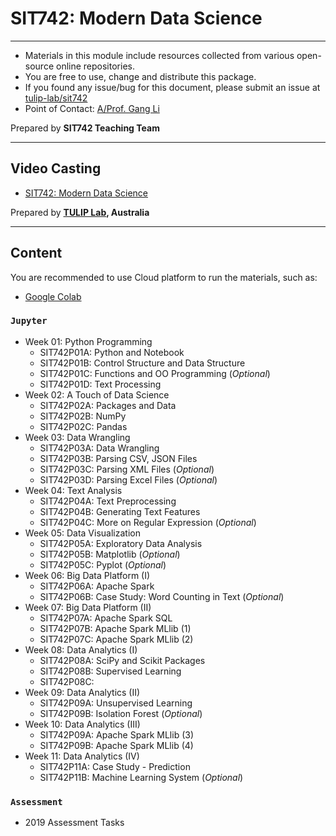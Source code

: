 # SIT742: Modern Data Science 

---
- Materials in this module include resources collected from various open-source online repositories.
- You are free to use, change and distribute this package.
- If you found any issue/bug for this document, please submit an issue at [tulip-lab/sit742](https://github.com/tulip-lab/sit742/issues)
- Point of Contact: [A/Prof. Gang Li](https://github.com/tuliplab)

Prepared by **SIT742 Teaching Team**

---

## Video Casting

- [SIT742: Modern Data Science](https://www.youtube.com/channel/UCa4FyLtoc_2cNFOVT6bSMLQ)  

Prepared by **[TULIP Lab](http://www.tulip.org.au), Australia**

---

## Content

You are recommended to use Cloud platform to run the materials, such as:

- [Google Colab](http://colab.research.google.com)

### `Jupyter`

* Week 01: Python Programming
  * SIT742P01A: Python and Notebook
  * SIT742P01B: Control Structure and Data Structure
  * SIT742P01C: Functions and OO Programming  (*Optional*)
  * SIT742P01D: Text Processing
* Week 02: A Touch of Data Science
  * SIT742P02A: Packages and Data
  * SIT742P02B: NumPy
  * SIT742P02C: Pandas
* Week 03: Data Wrangling
  * SIT742P03A: Data Wrangling
  * SIT742P03B: Parsing CSV, JSON Files
  * SIT742P03C: Parsing XML Files  (*Optional*)
  * SIT742P03D: Parsing Excel Files  (*Optional*)
* Week 04: Text Analysis
  * SIT742P04A: Text Preprocessing
  * SIT742P04B: Generating Text Features 
  * SIT742P04C: More on Regular Expression  (*Optional*)
* Week 05: Data Visualization
  * SIT742P05A: Exploratory Data Analysis
  * SIT742P05B: Matplotlib  (*Optional*)
  * SIT742P05C: Pyplot  (*Optional*)
* Week 06: Big Data Platform (I)
  * SIT742P06A: Apache Spark
  * SIT742P06B: Case Study: Word Counting in Text  (*Optional*)
* Week 07: Big Data Platform (II)
  * SIT742P07A: Apache Spark SQL
  * SIT742P07B: Apache Spark MLlib (1)
  * SIT742P07C: Apache Spark MLlib (2)
* Week 08: Data Analytics (I)
  * SIT742P08A: SciPy and Scikit Packages
  * SIT742P08B: Supervised Learning
  * SIT742P08C: 
* Week 09: Data Analytics (II)
  * SIT742P09A: Unsupervised Learning
  * SIT742P09B: Isolation Forest  (*Optional*)
* Week 10: Data Analytics (III)
  * SIT742P09A: Apache Spark MLlib (3)
  * SIT742P09B: Apache Spark MLlib (4)
* Week 11: Data Analytics (IV)
  * SIT742P11A: Case Study - Prediction
  * SIT742P11B: Machine Learning System (*Optional*)
  

### `Assessment` 

* 2019 Assessment Tasks 